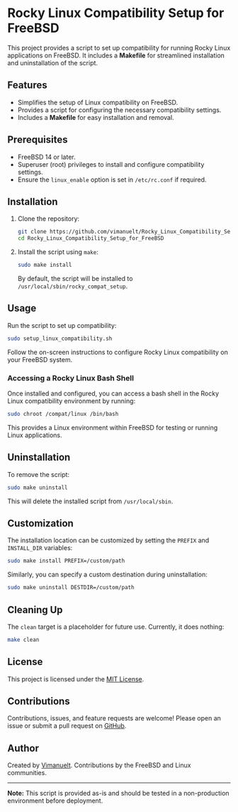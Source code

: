 # Rocky Linux Compatibility Setup for FreeBSD

This project provides a script to set up compatibility for running Rocky Linux applications on FreeBSD. It includes a **Makefile** for streamlined installation and uninstallation of the script.

## Features

- Simplifies the setup of Linux compatibility on FreeBSD.
- Provides a script for configuring the necessary compatibility settings.
- Includes a **Makefile** for easy installation and removal.

## Prerequisites

- FreeBSD 14 or later.
- Superuser (root) privileges to install and configure compatibility settings.
- Ensure the `linux_enable` option is set in `/etc/rc.conf` if required.

## Installation

1. Clone the repository:

   ```sh
   git clone https://github.com/vimanuelt/Rocky_Linux_Compatibility_Setup_for_FreeBSD.git
   cd Rocky_Linux_Compatibility_Setup_for_FreeBSD
   ```

2. Install the script using `make`:

   ```sh
   sudo make install
   ```

   By default, the script will be installed to `/usr/local/sbin/rocky_compat_setup`.

## Usage

Run the script to set up compatibility:

```sh
sudo setup_linux_compatibility.sh
```

Follow the on-screen instructions to configure Rocky Linux compatibility on your FreeBSD system.

### Accessing a Rocky Linux Bash Shell

Once installed and configured, you can access a bash shell in the Rocky Linux compatibility environment by running:

```sh
sudo chroot /compat/linux /bin/bash
```

This provides a Linux environment within FreeBSD for testing or running Linux applications.

## Uninstallation

To remove the script:

```sh
sudo make uninstall
```

This will delete the installed script from `/usr/local/sbin`.

## Customization

The installation location can be customized by setting the `PREFIX` and `INSTALL_DIR` variables:

```sh
sudo make install PREFIX=/custom/path
```

Similarly, you can specify a custom destination during uninstallation:

```sh
sudo make uninstall DESTDIR=/custom/path
```

## Cleaning Up

The `clean` target is a placeholder for future use. Currently, it does nothing:

```sh
make clean
```

## License

This project is licensed under the [MIT License](LICENSE).

## Contributions

Contributions, issues, and feature requests are welcome! Please open an issue or submit a pull request on [GitHub](https://github.com/vimanuelt/Rocky_Linux_Compatibility_Setup_for_FreeBSD).

## Author

Created by [Vimanuelt](https://github.com/vimanuelt). Contributions by the FreeBSD and Linux communities.

---

**Note:** This script is provided as-is and should be tested in a non-production environment before deployment.
```
